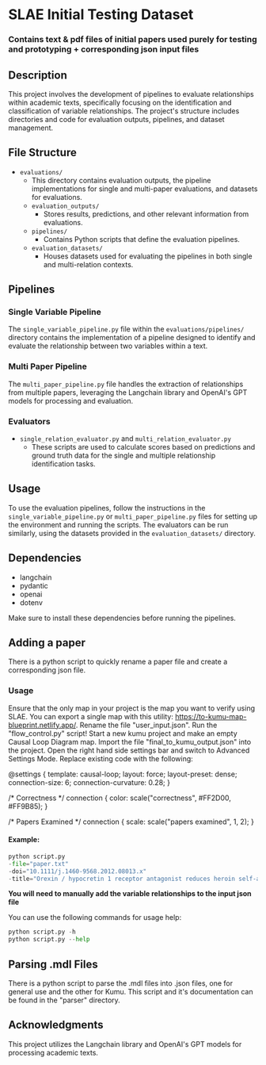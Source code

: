 # SLAE Initial Testing Dataset

### Contains text & pdf files of initial papers used purely for testing and prototyping + corresponding json input files

## Description

This project involves the development of pipelines to evaluate relationships within academic texts, specifically focusing on the identification and classification of variable relationships. The project's structure includes directories and code for evaluation outputs, pipelines, and dataset management.

## File Structure

- `evaluations/`
  - This directory contains evaluation outputs, the pipeline implementations for single and multi-paper evaluations, and datasets for evaluations.
  - `evaluation_outputs/`
    - Stores results, predictions, and other relevant information from evaluations.
  - `pipelines/`
    - Contains Python scripts that define the evaluation pipelines.
  - `evaluation_datasets/`
    - Houses datasets used for evaluating the pipelines in both single and multi-relation contexts.

## Pipelines

### Single Variable Pipeline

The `single_variable_pipeline.py` file within the `evaluations/pipelines/` directory contains the implementation of a pipeline designed to identify and evaluate the relationship between two variables within a text.

### Multi Paper Pipeline

The `multi_paper_pipeline.py` file handles the extraction of relationships from multiple papers, leveraging the Langchain library and OpenAI's GPT models for processing and evaluation.

### Evaluators

- `single_relation_evaluator.py` and `multi_relation_evaluator.py`
  - These scripts are used to calculate scores based on predictions and ground truth data for the single and multiple relationship identification tasks.

## Usage

To use the evaluation pipelines, follow the instructions in the `single_variable_pipeline.py` or `multi_paper_pipeline.py` files for setting up the environment and running the scripts. The evaluators can be run similarly, using the datasets provided in the `evaluation_datasets/` directory.

## Dependencies

- langchain
- pydantic
- openai
- dotenv

Make sure to install these dependencies before running the pipelines.

## Adding a paper

There is a python script to quickly rename a paper file and create a corresponding json file.

### Usage
Ensure that the only map in your project is the map you want to verify using SLAE. 
You can export a single map with this utility: https://to-kumu-map-blueprint.netlify.app/.
Rename the file "user_input.json".
Run the "flow_control.py" script!
Start a new kumu project and make an empty Causal Loop Diagram map.
Import the file "final_to_kumu_output.json" into the project.
Open the right hand side settings bar and switch to Advanced Settings Mode.
Replace existing code with the following:

@settings {
  template: causal-loop;
  layout: force;
  layout-preset: dense;
  connection-size: 6;
  connection-curvature: 0.28;
}

/* Correctness */
connection {
  color: scale("correctness", #FF2D00, #FF9B85);
}

/* Papers Examined */
connection {
  scale: scale("papers examined", 1, 2);
}

#### Example:

```py
python script.py
-file="paper.txt"
-doi="10.1111/j.1460-9568.2012.08013.x"
-title="Orexin / hypocretin 1 receptor antagonist reduces heroin self-administration and cue-induced heroin seeking"
```

**You will need to manually add the variable relationships to the input json file**

You can use the following commands for usage help:
```py
python script.py -h
python script.py --help
``` 

## Parsing .mdl Files

There is a python script to parse the .mdl files into .json files, one for general use and the other for Kumu. This script and it's documentation can be found in the "parser" directory. 

## Acknowledgments

This project utilizes the Langchain library and OpenAI's GPT models for processing academic texts.